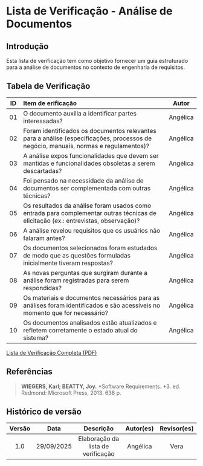 # Lista de Verificação - Análise de Documentos

## Introdução
Esta lista de verificação tem como objetivo fornecer um guia estruturado para a análise de documentos no contexto de engenharia de requisitos.

## Tabela de Verificação

| ID  | Item de erificação   | Autor  |
|:---:|:-------------------- |:------:|
|01|O documento auxilia a identificar partes interessadas? |Angélica|
|02|Foram identificados os documentos relevantes para a análise (especificações, processos de negócio, manuais, normas e regulamentos)? |Angélica|
|03|A análise expos funcionalidades que devem ser mantidas e funcionalidades obsoletas a serem descartadas? |Angélica|
|04|Foi pensado na necessidade da análise de documentos ser complementada com outras técnicas? |Angélica|
|05|Os resultados da análise foram usados como entrada para complementar outras técnicas de elicitação (ex.: entrevistas, observação)? |Angélica|
|06|A análise revelou requisitos que os usuários não falaram antes? |Angélica|
|07| Os documentos selecionados foram estudados de modo que as questões formuladas inicialmente tiveram respostas? |Angélica|
|08|As novas perguntas que surgiram durante a análise foram registradas para serem respondidas? |Angélica|
|09|Os materiais e documentos necessários para as análises foram identificados e são acessíveis no momento que for necessário?  |Angélica|
|10|Os documentos analisados estão atualizados e refletem corretamente o estado atual do sistema?|Angélica|

[Lista de Verificação Completa (PDF)](./Grupo2AngelicadaCostaCmposVerifacacaoListaAnalisedeDocumentos.pdf)


## Referências
> **WIEGERS, Karl; BEATTY, Joy.** *Software Requirements. *3. ed. Redmond: Microsoft Press, 2013. 638 p.


## Histórico de versão

| Versão |    Data    |             Descrição              |   Autor(es)    | Revisor(es) |
|:------:|:----------:|:----------------------------------:|:--------------:|:-----------:|
|  1.0   | 29/09/2025 | Elaboração da lista de verificação | Angélica |  Vera   |